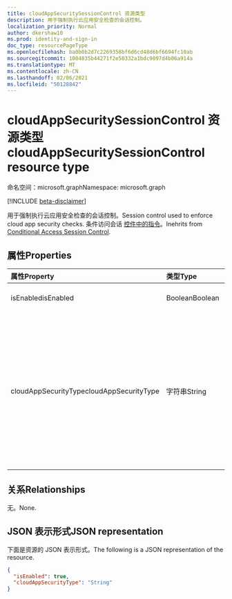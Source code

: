 ```yaml
---
title: cloudAppSecuritySessionControl 资源类型
description: 用于强制执行云应用安全检查的会话控制。
localization_priority: Normal
author: dkershaw10
ms.prod: identity-and-sign-in
doc_type: resourcePageType
ms.openlocfilehash: ba0b0b2d7c2269358bf6d6cd48d6bf6694fc10ab
ms.sourcegitcommit: 1004835b44271f2e50332a1bdc9097d4b06a914a
ms.translationtype: MT
ms.contentlocale: zh-CN
ms.lasthandoff: 02/06/2021
ms.locfileid: "50128842"
---
```

# <a name="cloudappsecuritysessioncontrol-resource-type"></a><span data-ttu-id="34b07-103">cloudAppSecuritySessionControl 资源类型</span><span class="sxs-lookup"><span data-stu-id="34b07-103">cloudAppSecuritySessionControl resource type</span></span>

<span data-ttu-id="34b07-104">命名空间：microsoft.graph</span><span class="sxs-lookup"><span data-stu-id="34b07-104">Namespace: microsoft.graph</span></span>

[!INCLUDE [beta-disclaimer](../../includes/beta-disclaimer.md)]

<span data-ttu-id="34b07-105">用于强制执行云应用安全检查的会话控制。</span><span class="sxs-lookup"><span data-stu-id="34b07-105">Session control used to enforce cloud app security checks.</span></span> <span data-ttu-id="34b07-106">条件访问会话 [控件中的指令](conditionalaccesssessioncontrol.md)。</span><span class="sxs-lookup"><span data-stu-id="34b07-106">Inehrits from [Conditional Access Session Control](conditionalaccesssessioncontrol.md).</span></span>

## <a name="properties"></a><span data-ttu-id="34b07-107">属性</span><span class="sxs-lookup"><span data-stu-id="34b07-107">Properties</span></span>

| <span data-ttu-id="34b07-108">属性</span><span class="sxs-lookup"><span data-stu-id="34b07-108">Property</span></span>     | <span data-ttu-id="34b07-109">类型</span><span class="sxs-lookup"><span data-stu-id="34b07-109">Type</span></span>        | <span data-ttu-id="34b07-110">说明</span><span class="sxs-lookup"><span data-stu-id="34b07-110">Description</span></span> |
|:-------------|:------------|:------------|
|<span data-ttu-id="34b07-111">isEnabled</span><span class="sxs-lookup"><span data-stu-id="34b07-111">isEnabled</span></span>     |<span data-ttu-id="34b07-112">Boolean</span><span class="sxs-lookup"><span data-stu-id="34b07-112">Boolean</span></span>      | <span data-ttu-id="34b07-113">指定是否启用会话控件。</span><span class="sxs-lookup"><span data-stu-id="34b07-113">Specifies whether the session control is enabled.</span></span> |
|<span data-ttu-id="34b07-114">cloudAppSecurityType</span><span class="sxs-lookup"><span data-stu-id="34b07-114">cloudAppSecurityType</span></span>|<span data-ttu-id="34b07-115">字符串</span><span class="sxs-lookup"><span data-stu-id="34b07-115">String</span></span> | <span data-ttu-id="34b07-116">可取值为：`mcasConfigured`、`monitorOnly`、`blockDownloads`。</span><span class="sxs-lookup"><span data-stu-id="34b07-116">Possible values are: `mcasConfigured`, `monitorOnly`, `blockDownloads`.</span></span> <span data-ttu-id="34b07-117">在此处了解有关这些值的更多信息： https://docs.microsoft.com/cloud-app-security/proxy-deployment-aad#step-1-create-an-azure-ad-conditional-access-test-policy-</span><span class="sxs-lookup"><span data-stu-id="34b07-117">Learn more about these values here: https://docs.microsoft.com/cloud-app-security/proxy-deployment-aad#step-1-create-an-azure-ad-conditional-access-test-policy-</span></span> |

## <a name="relationships"></a><span data-ttu-id="34b07-118">关系</span><span class="sxs-lookup"><span data-stu-id="34b07-118">Relationships</span></span>

<span data-ttu-id="34b07-119">无。</span><span class="sxs-lookup"><span data-stu-id="34b07-119">None.</span></span>

## <a name="json-representation"></a><span data-ttu-id="34b07-120">JSON 表示形式</span><span class="sxs-lookup"><span data-stu-id="34b07-120">JSON representation</span></span>

<span data-ttu-id="34b07-121">下面是资源的 JSON 表示形式。</span><span class="sxs-lookup"><span data-stu-id="34b07-121">The following is a JSON representation of the resource.</span></span>

<!-- {
  "blockType": "resource",
  "optionalProperties": [

  ],
  "@odata.type": "microsoft.graph.cloudAppSecuritySessionControl",
  "baseType": "microsoft.graph.conditionalAccessSessionControl"
}-->

```json
{
  "isEnabled": true,
  "cloudAppSecurityType": "String"
}
```

<!-- uuid: 16cd6b66-4b1a-43a1-adaf-3a886856ed98
2019-02-04 14:57:30 UTC -->
<!-- {
  "type": "#page.annotation",
  "description": "cloudAppSecuritySessionControl resource",
  "keywords": "",
  "section": "documentation",
  "tocPath": ""
}-->

